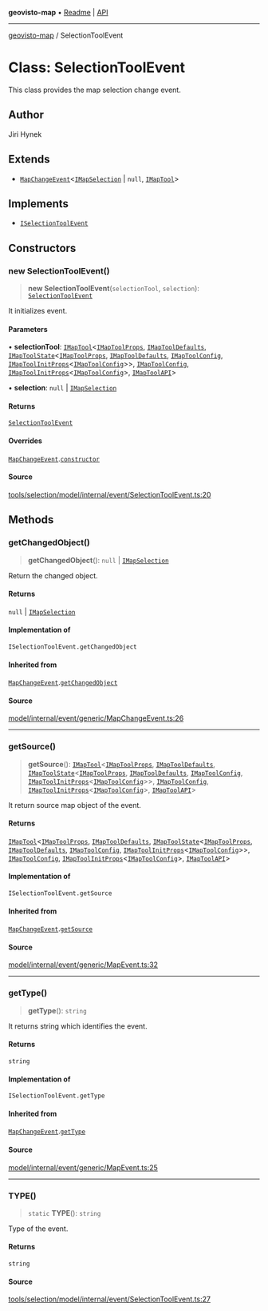 **geovisto-map** • [Readme](../README.md) \| [API](../globals.md)

***

[geovisto-map](../README.md) / SelectionToolEvent

# Class: SelectionToolEvent

This class provides the map selection change event.

## Author

Jiri Hynek

## Extends

- [`MapChangeEvent`](MapChangeEvent.md)\<[`IMapSelection`](../interfaces/IMapSelection.md) \| `null`, [`IMapTool`](../interfaces/IMapTool.md)\>

## Implements

- [`ISelectionToolEvent`](../type-aliases/ISelectionToolEvent.md)

## Constructors

### new SelectionToolEvent()

> **new SelectionToolEvent**(`selectionTool`, `selection`): [`SelectionToolEvent`](SelectionToolEvent.md)

It initializes event.

#### Parameters

• **selectionTool**: [`IMapTool`](../interfaces/IMapTool.md)\<[`IMapToolProps`](../type-aliases/IMapToolProps.md), [`IMapToolDefaults`](../interfaces/IMapToolDefaults.md), [`IMapToolState`](../interfaces/IMapToolState.md)\<[`IMapToolProps`](../type-aliases/IMapToolProps.md), [`IMapToolDefaults`](../interfaces/IMapToolDefaults.md), [`IMapToolConfig`](../type-aliases/IMapToolConfig.md), [`IMapToolInitProps`](../type-aliases/IMapToolInitProps.md)\<[`IMapToolConfig`](../type-aliases/IMapToolConfig.md)\>\>, [`IMapToolConfig`](../type-aliases/IMapToolConfig.md), [`IMapToolInitProps`](../type-aliases/IMapToolInitProps.md)\<[`IMapToolConfig`](../type-aliases/IMapToolConfig.md)\>, [`IMapToolAPI`](../type-aliases/IMapToolAPI.md)\>

• **selection**: `null` \| [`IMapSelection`](../interfaces/IMapSelection.md)

#### Returns

[`SelectionToolEvent`](SelectionToolEvent.md)

#### Overrides

[`MapChangeEvent`](MapChangeEvent.md).[`constructor`](MapChangeEvent.md#constructors)

#### Source

[tools/selection/model/internal/event/SelectionToolEvent.ts:20](https://github.com/geovisto/geovisto-map/blob/5ee2cb5d45c19062fc8fc6beefa2848c076518b6/src/tools/selection/model/internal/event/SelectionToolEvent.ts#L20)

## Methods

### getChangedObject()

> **getChangedObject**(): `null` \| [`IMapSelection`](../interfaces/IMapSelection.md)

Return the changed object.

#### Returns

`null` \| [`IMapSelection`](../interfaces/IMapSelection.md)

#### Implementation of

`ISelectionToolEvent.getChangedObject`

#### Inherited from

[`MapChangeEvent`](MapChangeEvent.md).[`getChangedObject`](MapChangeEvent.md#getchangedobject)

#### Source

[model/internal/event/generic/MapChangeEvent.ts:26](https://github.com/geovisto/geovisto-map/blob/5ee2cb5d45c19062fc8fc6beefa2848c076518b6/src/model/internal/event/generic/MapChangeEvent.ts#L26)

***

### getSource()

> **getSource**(): [`IMapTool`](../interfaces/IMapTool.md)\<[`IMapToolProps`](../type-aliases/IMapToolProps.md), [`IMapToolDefaults`](../interfaces/IMapToolDefaults.md), [`IMapToolState`](../interfaces/IMapToolState.md)\<[`IMapToolProps`](../type-aliases/IMapToolProps.md), [`IMapToolDefaults`](../interfaces/IMapToolDefaults.md), [`IMapToolConfig`](../type-aliases/IMapToolConfig.md), [`IMapToolInitProps`](../type-aliases/IMapToolInitProps.md)\<[`IMapToolConfig`](../type-aliases/IMapToolConfig.md)\>\>, [`IMapToolConfig`](../type-aliases/IMapToolConfig.md), [`IMapToolInitProps`](../type-aliases/IMapToolInitProps.md)\<[`IMapToolConfig`](../type-aliases/IMapToolConfig.md)\>, [`IMapToolAPI`](../type-aliases/IMapToolAPI.md)\>

It return source map object of the event.

#### Returns

[`IMapTool`](../interfaces/IMapTool.md)\<[`IMapToolProps`](../type-aliases/IMapToolProps.md), [`IMapToolDefaults`](../interfaces/IMapToolDefaults.md), [`IMapToolState`](../interfaces/IMapToolState.md)\<[`IMapToolProps`](../type-aliases/IMapToolProps.md), [`IMapToolDefaults`](../interfaces/IMapToolDefaults.md), [`IMapToolConfig`](../type-aliases/IMapToolConfig.md), [`IMapToolInitProps`](../type-aliases/IMapToolInitProps.md)\<[`IMapToolConfig`](../type-aliases/IMapToolConfig.md)\>\>, [`IMapToolConfig`](../type-aliases/IMapToolConfig.md), [`IMapToolInitProps`](../type-aliases/IMapToolInitProps.md)\<[`IMapToolConfig`](../type-aliases/IMapToolConfig.md)\>, [`IMapToolAPI`](../type-aliases/IMapToolAPI.md)\>

#### Implementation of

`ISelectionToolEvent.getSource`

#### Inherited from

[`MapChangeEvent`](MapChangeEvent.md).[`getSource`](MapChangeEvent.md#getsource)

#### Source

[model/internal/event/generic/MapEvent.ts:32](https://github.com/geovisto/geovisto-map/blob/5ee2cb5d45c19062fc8fc6beefa2848c076518b6/src/model/internal/event/generic/MapEvent.ts#L32)

***

### getType()

> **getType**(): `string`

It returns string which identifies the event.

#### Returns

`string`

#### Implementation of

`ISelectionToolEvent.getType`

#### Inherited from

[`MapChangeEvent`](MapChangeEvent.md).[`getType`](MapChangeEvent.md#gettype)

#### Source

[model/internal/event/generic/MapEvent.ts:25](https://github.com/geovisto/geovisto-map/blob/5ee2cb5d45c19062fc8fc6beefa2848c076518b6/src/model/internal/event/generic/MapEvent.ts#L25)

***

### TYPE()

> `static` **TYPE**(): `string`

Type of the event.

#### Returns

`string`

#### Source

[tools/selection/model/internal/event/SelectionToolEvent.ts:27](https://github.com/geovisto/geovisto-map/blob/5ee2cb5d45c19062fc8fc6beefa2848c076518b6/src/tools/selection/model/internal/event/SelectionToolEvent.ts#L27)
